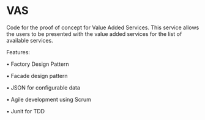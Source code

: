 VAS
===
Code for the proof of concept for Value Added Services. This service allows the users to be presented with the value added services for the list of available services.



Features:

•	Factory Design Pattern

•	Facade design pattern

•	JSON for configurable data

•	Agile development using Scrum

•	Junit for TDD
